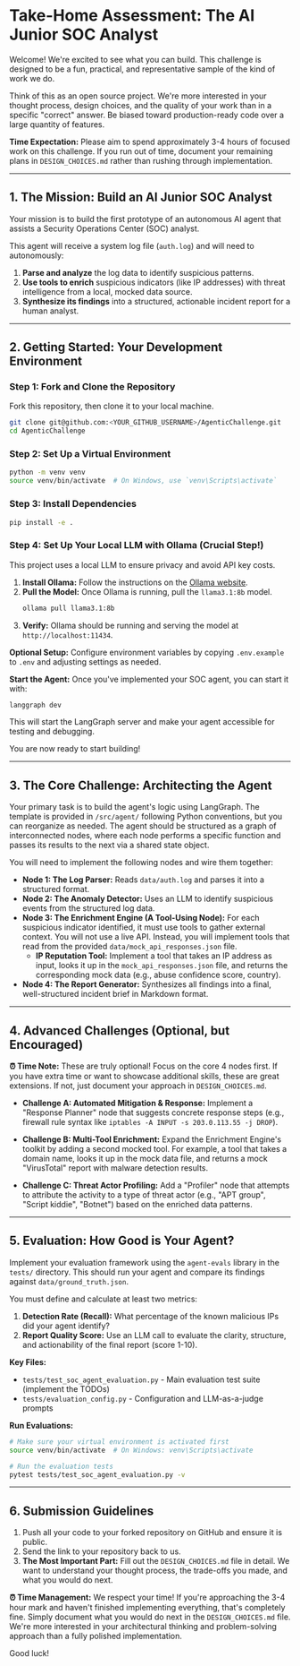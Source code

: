 # Take-Home Assessment: The AI Junior SOC Analyst

Welcome! We're excited to see what you can build. This challenge is designed to be a fun, practical, and representative sample of the kind of work we do.

Think of this as an open source project. We're more interested in your thought process, design choices, and the quality of your work than in a specific "correct" answer. Be biased toward production-ready code over a large quantity of features.

**Time Expectation:** Please aim to spend approximately 3-4 hours of focused work on this challenge. If you run out of time, document your remaining plans in `DESIGN_CHOICES.md` rather than rushing through implementation.

---

## 1. The Mission: Build an AI Junior SOC Analyst

Your mission is to build the first prototype of an autonomous AI agent that assists a Security Operations Center (SOC) analyst.

This agent will receive a system log file (`auth.log`) and will need to autonomously:

1.  **Parse and analyze** the log data to identify suspicious patterns.
2.  **Use tools to enrich** suspicious indicators (like IP addresses) with threat intelligence from a local, mocked data source.
3.  **Synthesize its findings** into a structured, actionable incident report for a human analyst.

---

## 2. Getting Started: Your Development Environment

### Step 1: Fork and Clone the Repository

Fork this repository, then clone it to your local machine.

```bash
git clone git@github.com:<YOUR_GITHUB_USERNAME>/AgenticChallenge.git
cd AgenticChallenge
```

### Step 2: Set Up a Virtual Environment

```bash
python -m venv venv
source venv/bin/activate  # On Windows, use `venv\Scripts\activate`
```

### Step 3: Install Dependencies

```bash
pip install -e .
```

### Step 4: Set Up Your Local LLM with Ollama (Crucial Step!)

This project uses a local LLM to ensure privacy and avoid API key costs.

1. **Install Ollama:** Follow the instructions on the [Ollama website](https://ollama.com/).
2. **Pull the Model:** Once Ollama is running, pull the `llama3.1:8b` model.
   ```bash
   ollama pull llama3.1:8b
   ```
3. **Verify:** Ollama should be running and serving the model at `http://localhost:11434`.

**Optional Setup:** Configure environment variables by copying `.env.example` to `.env` and adjusting settings as needed.

**Start the Agent:** Once you've implemented your SOC agent, you can start it with:

```bash
langgraph dev
```

This will start the LangGraph server and make your agent accessible for testing and debugging.

You are now ready to start building!

---

## 3. The Core Challenge: Architecting the Agent

Your primary task is to build the agent's logic using LangGraph. The template is provided in `/src/agent/` following Python conventions, but you can reorganize as needed. The agent should be structured as a graph of interconnected nodes, where each node performs a specific function and passes its results to the next via a shared state object.

You will need to implement the following nodes and wire them together:

- **Node 1: The Log Parser:** Reads `data/auth.log` and parses it into a structured format.
- **Node 2: The Anomaly Detector:** Uses an LLM to identify suspicious events from the structured log data.
- **Node 3: The Enrichment Engine (A Tool-Using Node):** For each suspicious indicator identified, it must use tools to gather external context. You will not use a live API. Instead, you will implement tools that read from the provided `data/mock_api_responses.json` file.
  - **IP Reputation Tool:** Implement a tool that takes an IP address as input, looks it up in the `mock_api_responses.json` file, and returns the corresponding mock data (e.g., abuse confidence score, country).
- **Node 4: The Report Generator:** Synthesizes all findings into a final, well-structured incident brief in Markdown format.

---

## 4. Advanced Challenges (Optional, but Encouraged)

**⏰ Time Note:** These are truly optional! Focus on the core 4 nodes first. If you have extra time or want to showcase additional skills, these are great extensions. If not, just document your approach in `DESIGN_CHOICES.md`.

- **Challenge A: Automated Mitigation & Response:** Implement a "Response Planner" node that suggests concrete response steps (e.g., firewall rule syntax like `iptables -A INPUT -s 203.0.113.55 -j DROP`).

- **Challenge B: Multi-Tool Enrichment:** Expand the Enrichment Engine's toolkit by adding a second mocked tool. For example, a tool that takes a domain name, looks it up in the mock data file, and returns a mock "VirusTotal" report with malware detection results.

- **Challenge C: Threat Actor Profiling:** Add a "Profiler" node that attempts to attribute the activity to a type of threat actor (e.g., "APT group", "Script kiddie", "Botnet") based on the enriched data patterns.

---

## 5. Evaluation: How Good is Your Agent?

Implement your evaluation framework using the `agent-evals` library in the `tests/` directory. This should run your agent and compare its findings against `data/ground_truth.json`.

You must define and calculate at least two metrics:

1.  **Detection Rate (Recall):** What percentage of the known malicious IPs did your agent identify?
2.  **Report Quality Score:** Use an LLM call to evaluate the clarity, structure, and actionability of the final report (score 1-10).

**Key Files:**

- `tests/test_soc_agent_evaluation.py` - Main evaluation test suite (implement the TODOs)
- `tests/evaluation_config.py` - Configuration and LLM-as-a-judge prompts

**Run Evaluations:**

```bash
# Make sure your virtual environment is activated first
source venv/bin/activate  # On Windows: venv\Scripts\activate

# Run the evaluation tests
pytest tests/test_soc_agent_evaluation.py -v
```

---

## 6. Submission Guidelines

1.  Push all your code to your forked repository on GitHub and ensure it is public.
2.  Send the link to your repository back to us.
3.  **The Most Important Part:** Fill out the `DESIGN_CHOICES.md` file in detail. We want to understand your thought process, the trade-offs you made, and what you would do next.

**⏰ Time Management:** We respect your time! If you're approaching the 3-4 hour mark and haven't finished implementing everything, that's completely fine. Simply document what you would do next in the `DESIGN_CHOICES.md` file. We're more interested in your architectural thinking and problem-solving approach than a fully polished implementation.

Good luck!

